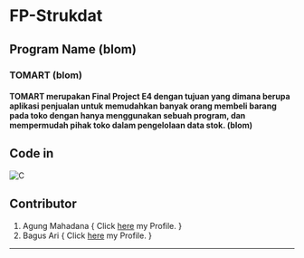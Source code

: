 # FP-Strukdat

## Program Name (blom)
### TOMART (blom)
#### TOMART merupakan Final Project E4 dengan tujuan yang dimana berupa aplikasi penjualan untuk memudahkan banyak orang membeli barang pada toko dengan hanya menggunakan sebuah program, dan mempermudah pihak toko dalam pengelolaan data stok. (blom)

## Code in 
![C](https://img.shields.io/badge/-C-05122A?style=for-the-badge&logo=C&logoColor=A8B9CC) 


## Contributor 
1. Agung Mahadana { Click [here](https://github.com/agungmahadana) my Profile. }
2. Bagus Ari      { Click [here](https://github.com/BagusAri-17) my Profile. } 

<hr>
